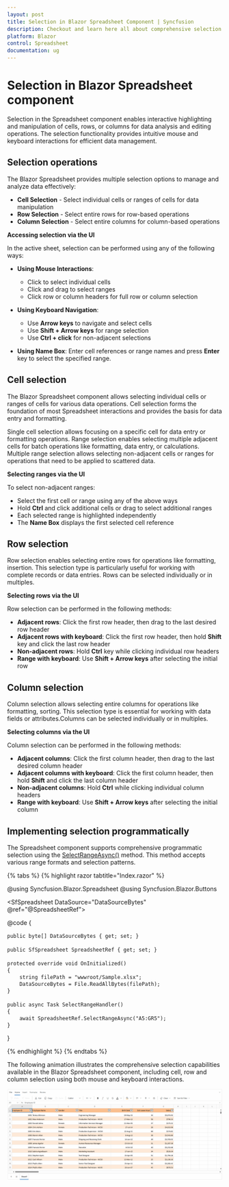```yaml
---
layout: post
title: Selection in Blazor Spreadsheet Component | Syncfusion
description: Checkout and learn here all about comprehensive selection functionality in Syncfusion Blazor Spreadsheet component and much more.
platform: Blazor
control: Spreadsheet
documentation: ug
---
```


# Selection in Blazor Spreadsheet component

Selection in the Spreadsheet component enables interactive highlighting and manipulation of cells, rows, or columns for data analysis and editing operations. The selection functionality provides intuitive mouse and keyboard interactions for efficient data management.

## Selection operations

The Blazor Spreadsheet provides multiple selection options to manage and analyze data effectively:

* **Cell Selection** - Select individual cells or ranges of cells for data manipulation
* **Row Selection** - Select entire rows for row-based operations
* **Column Selection** - Select entire columns for column-based operations

**Accessing selection via the UI**

In the active sheet, selection can be performed using any of the following ways:

* **Using Mouse Interactions**:
   * Click to select individual cells
   * Click and drag to select ranges
   * Click row or column headers for full row or column selection

* **Using Keyboard Navigation**:
   * Use **Arrow keys** to navigate and select cells
   * Use **Shift + Arrow keys** for range selection
   * Use **Ctrl + click** for non-adjacent selections

* **Using Name Box**: Enter cell references or range names and press **Enter** key to select the specified range.
  

## Cell selection

The Blazor Spreadsheet component allows selecting individual cells or ranges of cells for various data operations. Cell selection forms the foundation of most Spreadsheet interactions and provides the basis for data entry and formatting.

Single cell selection allows focusing on a specific cell for data entry or formatting operations. Range selection enables selecting multiple adjacent cells for batch operations like formatting, data entry, or calculations. Multiple range selection allows selecting non-adjacent cells or ranges for operations that need to be applied to scattered data.

**Selecting ranges via the UI**

To select non-adjacent ranges:

* Select the first cell or range using any of the above ways
* Hold **Ctrl** and click additional cells or drag to select additional ranges
* Each selected range is highlighted independently
* The **Name Box** displays the first selected cell reference

## Row selection

Row selection enables selecting entire rows for operations like formatting, insertion. This selection type is particularly useful for working with complete records or data entries. Rows can be selected individually or in multiples.

**Selecting rows via the UI**

Row selection can be performed in the following methods:

* **Adjacent rows**: Click the first row header, then drag to the last desired row header
* **Adjacent rows with keyboard**: Click the first row header, then hold **Shift** key and click the last row header
* **Non-adjacent rows**: Hold **Ctrl** key while clicking individual row headers
* **Range with keyboard**: Use **Shift + Arrow keys** after selecting the initial row

## Column selection

Column selection allows selecting entire columns for operations like formatting, sorting. This selection type is essential for working with data fields or attributes.Columns can be selected individually or in multiples.

**Selecting columns via the UI**

Column selection can be performed in the following methods:

* **Adjacent columns**: Click the first column header, then drag to the last desired column header
* **Adjacent columns with keyboard**: Click the first column header, then hold **Shift** and click the last column header
* **Non-adjacent columns**: Hold **Ctrl** while clicking individual column headers
* **Range with keyboard**: Use **Shift + Arrow keys** after selecting the initial column

## Implementing selection programmatically

The Spreadsheet component supports comprehensive programmatic selection using the [SelectRangeAsync()](https://help.syncfusion.com/cr/blazor/Syncfusion.Blazor.Spreadsheet.SfSpreadsheet.html#Syncfusion_Blazor_Spreadsheet_SfSpreadsheet_SelectRangeAsync_System_String_) method. This method accepts various range formats and selection patterns.

{% tabs %}
{% highlight razor tabtitle="Index.razor" %}

@using Syncfusion.Blazor.Spreadsheet
@using Syncfusion.Blazor.Buttons

<SfButton OnClick="SelectRangeHandler" Content="Select Range"></SfButton>

<SfSpreadsheet DataSource="DataSourceBytes" @ref="@SpreadsheetRef">
    <SpreadsheetRibbon></SpreadsheetRibbon>
</SfSpreadsheet>

@code {

    public byte[] DataSourceBytes { get; set; }

    public SfSpreadsheet SpreadsheetRef { get; set; }

    protected override void OnInitialized()
    {
        string filePath = "wwwroot/Sample.xlsx";
        DataSourceBytes = File.ReadAllBytes(filePath);
    }

    public async Task SelectRangeHandler()
    {
        await SpreadsheetRef.SelectRangeAsync("A5:GR5");
    }
}

{% endhighlight %}
{% endtabs %}

The following animation illustrates the comprehensive selection capabilities available in the Blazor Spreadsheet component, including cell, row and column selection using both mouse and keyboard interactions.

![Comprehensive selection demonstration](./images/selection-types.gif)
